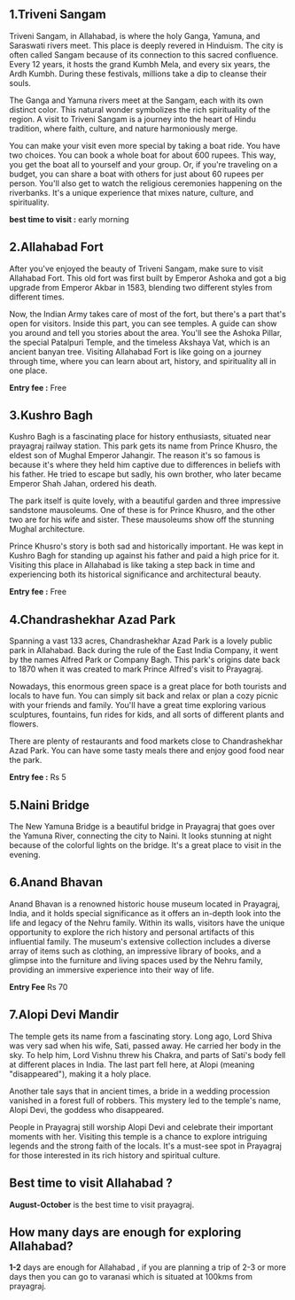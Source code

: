 ## 1.Triveni Sangam

<CustomImage src="best-places-to-visit-in-prayagraj/sangam-min.png" alt="tiveni sangam , prayagraj" />

Triveni Sangam, in Allahabad, is where the holy Ganga, Yamuna, and Saraswati rivers meet. This place is deeply revered in Hinduism. The city is often called Sangam because of its connection to this sacred confluence. Every 12 years, it hosts the grand Kumbh Mela, and every six years, the Ardh Kumbh. During these festivals, millions take a dip to cleanse their souls.

The Ganga and Yamuna rivers meet at the Sangam, each with its own distinct color. This natural wonder symbolizes the rich spirituality of the region. A visit to Triveni Sangam is a journey into the heart of Hindu tradition, where faith, culture, and nature harmoniously merge.

You can make your visit even more special by taking a boat ride. You have two choices. You can book a whole boat for about 600 rupees. This way, you get the boat all to yourself and your group. Or, if you're traveling on a budget, you can share a boat with others for just about 60 rupees per person. You'll also get to watch the religious ceremonies happening on the riverbanks. It's a unique experience that mixes nature, culture, and spirituality.

**best time to visit :** early morning

## 2.Allahabad Fort

<CustomImage src="best-places-to-visit-in-prayagraj/akbarfort.jpg" alt="Allahabad Fort (Akbar Fort) , prayagraj" />

After you've enjoyed the beauty of Triveni Sangam, make sure to visit Allahabad Fort. This old fort was first built by Emperor Ashoka and got a big upgrade from Emperor Akbar in 1583, blending two different styles from different times.

Now, the Indian Army takes care of most of the fort, but there's a part that's open for visitors. Inside this part, you can see temples. A guide can show you around and tell you stories about the area. You'll see the Ashoka Pillar, the special Patalpuri Temple, and the timeless Akshaya Vat, which is an ancient banyan tree. Visiting Allahabad Fort is like going on a journey through time, where you can learn about art, history, and spirituality all in one place.

**Entry fee :** Free

## 3.Kushro Bagh

<CustomImage src="best-places-to-visit-in-prayagraj/khusro1.png" alt="kushro bagh , prayagraj" />

Kushro Bagh is a fascinating place for history enthusiasts, situated near prayagraj railway station. This park gets its name from Prince Khusro, the eldest son of Mughal Emperor Jahangir. The reason it's so famous is because it's where they held him captive due to differences in beliefs with his father. He tried to escape but sadly, his own brother, who later became Emperor Shah Jahan, ordered his death.

The park itself is quite lovely, with a beautiful garden and three impressive sandstone mausoleums. One of these is for Prince Khusro, and the other two are for his wife and sister. These mausoleums show off the stunning Mughal architecture.

<!-- <CustomImage src="best-places-to-visit-in-prayagraj/kushro2.png" alt="kushro bagh map, prayagraj" /> -->

Prince Khusro's story is both sad and historically important. He was kept in Kushro Bagh for standing up against his father and paid a high price for it. Visiting this place in Allahabad is like taking a step back in time and experiencing both its historical significance and architectural beauty.

**Entry fee :** Free

## 4.Chandrashekhar Azad Park

<CustomImage src="best-places-to-visit-in-prayagraj/azadpark.jpg" alt="Chandrashekhar Azad Park, prayagraj" />

Spanning a vast 133 acres, Chandrashekhar Azad Park is a lovely public park in Allahabad. Back during the rule of the East India Company, it went by the names Alfred Park or Company Bagh. This park's origins date back to 1870 when it was created to mark Prince Alfred's visit to Prayagraj.

Nowadays, this enormous green space is a great place for both tourists and locals to have fun. You can simply sit back and relax or plan a cozy picnic with your friends and family. You'll have a great time exploring various sculptures, fountains, fun rides for kids, and all sorts of different plants and flowers.

There are plenty of restaurants and food markets close to Chandrashekhar Azad Park. You can have some tasty meals there and enjoy good food near the park.

**Entry fee :** Rs 5

## 5.Naini Bridge

<CustomImage src="best-places-to-visit-in-prayagraj/nainibridge.png" alt="Nani Bridge, prayagraj" />

The New Yamuna Bridge is a beautiful bridge in Prayagraj that goes over the Yamuna River, connecting the city to Naini. It looks stunning at night because of the colorful lights on the bridge. It's a great place to visit in the evening.

## 6.Anand Bhavan

<CustomImage src="best-places-to-visit-in-prayagraj/anandbhawan.jpg" alt="Anand Bhavan, prayagraj" />

Anand Bhavan is a renowned historic house museum located in Prayagraj, India, and it holds special significance as it offers an in-depth look into the life and legacy of the Nehru family. Within its walls, visitors have the unique opportunity to explore the rich history and personal artifacts of this influential family. The museum's extensive collection includes a diverse array of items such as clothing, an impressive library of books, and a glimpse into the furniture and living spaces used by the Nehru family, providing an immersive experience into their way of life.

**Entry Fee** Rs 70 

## 7.Alopi Devi Mandir

<CustomImage src="best-places-to-visit-in-prayagraj/alopimandir.jpg" alt="Alopi Devi Mandir, prayagraj" />

The temple gets its name from a fascinating story. Long ago, Lord Shiva was very sad when his wife, Sati, passed away. He carried her body in the sky. To help him, Lord Vishnu threw his Chakra, and parts of Sati's body fell at different places in India. The last part fell here, at Alopi (meaning "disappeared"), making it a holy place.

Another tale says that in ancient times, a bride in a wedding procession vanished in a forest full of robbers. This mystery led to the temple's name, Alopi Devi, the goddess who disappeared.

People in Prayagraj still worship Alopi Devi and celebrate their important moments with her. Visiting this temple is a chance to explore intriguing legends and the strong faith of the locals. It's a must-see spot in Prayagraj for those interested in its rich history and spiritual culture.

## Best time to visit Allahabad ?
**August-October** is the best time to visit prayagraj. 

## How many days are enough for exploring Allahabad?
**1-2** days are enough for Allahabad , if you are planning a trip of 2-3 or more days then you can go to varanasi which is situated at 100kms from prayagraj.

